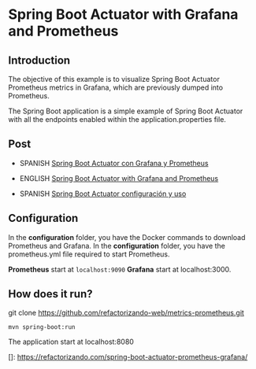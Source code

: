 # Spring Boot Actuator with Grafana and Prometheus

## Introduction
The objective of this example is to visualize Spring Boot Actuator Prometheus metrics in Grafana, which are previously dumped into Prometheus.

The Spring Boot application is a simple example of Spring Boot Actuator with all the endpoints enabled within the application.properties file.

## Post

 * SPANISH [Spring Boot Actuator con Grafana y Prometheus](https://refactorizando.com/spring-boot-actuator-prometheus-grafana/)

 * ENGLISH [Spring Boot Actuator with Grafana and Prometheus](https://refactorizando.com/en/spring-boot-actuator-with-prometheus-and-grafana/)

 * SPANISH [Spring Boot Actuator configuración y uso](https://refactorizando.com/spring-boot-actuator-uso-configuracion/)

   
## Configuration

In the **configuration** folder, you have the Docker commands to download Prometheus and Grafana.
In the **configuration** folder, you have the prometheus.yml file required to start Prometheus.

**Prometheus** start at `localhost:9090`
**Grafana** start at localhost:3000.



## How does it run?


git clone https://github.com/refactorizando-web/metrics-prometheus.git

`
mvn spring-boot:run
`

The application start at localhost:8080



[]: https://refactorizando.com/spring-boot-actuator-prometheus-grafana/
